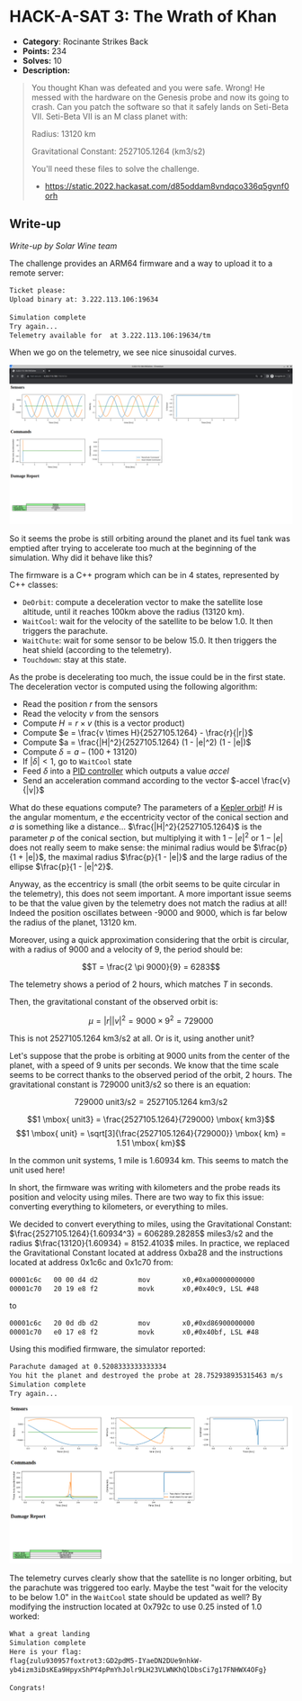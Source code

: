 # HACK-A-SAT 3: The Wrath of Khan

* **Category**: Rocinante Strikes Back
* **Points:** 234
* **Solves:** 10
* **Description:**

> You thought Khan was defeated and you were safe. Wrong! He messed with the hardware on the Genesis probe and now its going to crash. Can you patch the software so that it safely lands on Seti-Beta VII. Seti-Beta VII is an M class planet with:
>
> Radius: 13120 km
>
> Gravitational Constant: 2527105.1264 (km3/s2)
>
> You'll need these files to solve the challenge.
>
> - https://static.2022.hackasat.com/d85oddam8vndqco336q5gvnf0orh

## Write-up

_Write-up by Solar Wine team_

The challenge provides an ARM64 firmware and a way to upload it to a remote server:

```text
Ticket please:
Upload binary at: 3.222.113.106:19634

Simulation complete
Try again...
Telemetry available for  at 3.222.113.106:19634/tm
```

When we go on the telemetry, we see nice sinusoidal curves.

![Telemetry with the given firmware](images/khan_base_telem.png)

So it seems the probe is still orbiting around the planet and its fuel tank was emptied after trying to accelerate too much at the beginning of the simulation.
Why did it behave like this?

The firmware is a C++ program which can be in 4 states, represented by C++ classes:

- `DeOrbit`: compute a deceleration vector to make the satellite lose altitude, until it reaches 100km above the radius (13120 km).
- `WaitCool`: wait for the velocity of the satellite to be below 1.0. It then triggers the parachute.
- `WaitChute`: wait for some sensor to be below 15.0. It then triggers the heat shield (according to the telemetry).
- `Touchdown`: stay at this state.

As the probe is decelerating too much, the issue could be in the first state.
The deceleration vector is computed using the following algorithm:

- Read the position $r$ from the sensors
- Read the velocity $v$ from the sensors
- Compute $H = r \times v$ (this is a vector product)
- Compute $e = \frac{v \times H}{2527105.1264} - \frac{r}{|r|}$
- Compute $a = \frac{|H|^2}{2527105.1264} (1 - |e|^2) (1 - |e|)$
- Compute $\delta = a - (100 + 13120)$
- If $|\delta| < 1$, go to `WaitCool` state
- Feed $\delta$ into a [PID controller](https://en.wikipedia.org/wiki/PID_controller) which outputs a value $accel$
- Send an acceleration command according to the vector $-accel \frac{v}{|v|}$

What do these equations compute? The parameters of a [Kepler orbit](https://en.wikipedia.org/wiki/Kepler_orbit)!
$H$ is the angular momentum, $e$ the eccentricity vector of the conical section and $a$ is something like a distance... $\frac{|H|^2}{2527105.1264}$ is the parameter $p$ of the conical section, but multiplying it with $1 - |e|^2$ or $1 - |e|$ does not really seem to make sense: the minimal radius would be $\frac{p}{1 + |e|}$, the maximal radius $\frac{p}{1 - |e|}$ and the large radius of the ellipse $\frac{p}{1 - |e|^2}$.

Anyway, as the eccentricy is small (the orbit seems to be quite circular in the telemetry), this does not seem important.
A more important issue seems to be that the value given by the telemetry does not match the radius at all!
Indeed the position oscillates between -9000 and 9000, which is far below the radius of the planet, 13120 km.

Moreover, using a quick approximation considering that the orbit is circular, with a radius of 9000 and a velocity of 9, the period should be:

$$T = \frac{2 \pi 9000}{9} = 6283$$

The telemetry shows a period of 2 hours, which matches $T$ in seconds.

Then, the gravitational constant of the observed orbit is:

$$\mu = |r| |v|^2 = 9000 \times 9^2 = 729000$$

This is not 2527105.1264 km3/s2 at all. Or is it, using another unit?

Let's suppose that the probe is orbiting at 9000 units from the center of the planet, with a speed of 9 units per seconds.
We know that the time scale seems to be correct thanks to the observed period of the orbit, 2 hours.
The gravitational constant is 729000 unit3/s2 so there is an equation:

$$729000 \mbox{ unit3/s2} = 2527105.1264 \mbox{ km3/s2}$$

$$1 \mbox{ unit3} = \frac{2527105.1264}{729000} \mbox{ km3}$$
$$1 \mbox{ unit} = \sqrt[3]{\frac{2527105.1264}{729000}} \mbox{ km} = 1.51 \mbox{ km}$$

In the common unit systems, 1 mile is 1.60934 km. This seems to match the unit used here!

In short, the firmware was writing with kilometers and the probe reads its position and velocity using miles.
There are two way to fix this issue: converting everything to kilometers, or everything to miles.

We decided to convert everything to miles, using the Gravitational Constant: $\frac{2527105.1264}{1.60934^3} = 606289.28285$ miles3/s2 and the radius $\frac{13120}{1.60934} = 8152.4103$ miles.
In practice, we replaced the Gravitational Constant located at address 0xba28 and the instructions located at address 0x1c6c and 0x1c70 from:

```text
00001c6c   00 00 d4 d2          mov        x0,#0xa00000000000
00001c70   20 19 e8 f2          movk       x0,#0x40c9, LSL #48
```

to

```text
00001c6c   20 0d db d2          mov        x0,#0xd86900000000
00001c70   e0 17 e8 f2          movk       x0,#0x40bf, LSL #48
```

Using this modified firmware, the simulator reported:

```text
Parachute damaged at 0.5208333333333334
You hit the planet and destroyed the probe at 28.752938935315463 m/s
Simulation complete
Try again...
```

![Result: damaged parachute](images/khan_almost.png)

The telemetry curves clearly show that the satellite is no longer orbiting, but the parachute was triggered too early.
Maybe the test "wait for the velocity to be below 1.0" in the `WaitCool` state should be updated as well?
By modifying the instruction located at 0x792c to use 0.25 insted of 1.0 worked:

```text
What a great landing
Simulation complete
Here is your flag:
flag{zulu930957foxtrot3:GD2pdM5-IYaeDN2DUe9nhkW-yb4izm3iDsKEa9HpyxShPY4pPmYhJolr9LH23VLWNKhQlDbsCi7g17FNHWX4OFg}

Congrats!
```
